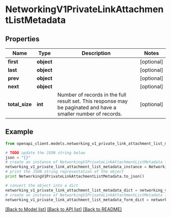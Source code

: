 # NetworkingV1PrivateLinkAttachmentListMetadata


## Properties
Name | Type | Description | Notes
------------ | ------------- | ------------- | -------------
**first** | **object** |  | [optional] 
**last** | **object** |  | [optional] 
**prev** | **object** |  | [optional] 
**next** | **object** |  | [optional] 
**total_size** | **int** | Number of records in the full result set. This response may be paginated and have a smaller number of records. | [optional] 

## Example

```python
from openapi_client.models.networking_v1_private_link_attachment_list_metadata import NetworkingV1PrivateLinkAttachmentListMetadata

# TODO update the JSON string below
json = "{}"
# create an instance of NetworkingV1PrivateLinkAttachmentListMetadata from a JSON string
networking_v1_private_link_attachment_list_metadata_instance = NetworkingV1PrivateLinkAttachmentListMetadata.from_json(json)
# print the JSON string representation of the object
print NetworkingV1PrivateLinkAttachmentListMetadata.to_json()

# convert the object into a dict
networking_v1_private_link_attachment_list_metadata_dict = networking_v1_private_link_attachment_list_metadata_instance.to_dict()
# create an instance of NetworkingV1PrivateLinkAttachmentListMetadata from a dict
networking_v1_private_link_attachment_list_metadata_form_dict = networking_v1_private_link_attachment_list_metadata.from_dict(networking_v1_private_link_attachment_list_metadata_dict)
```
[[Back to Model list]](../ccloud/README.md#documentation-for-models) [[Back to API list]](../ccloud/README.md#documentation-for-api-endpoints) [[Back to README]](../ccloud/README.md)


